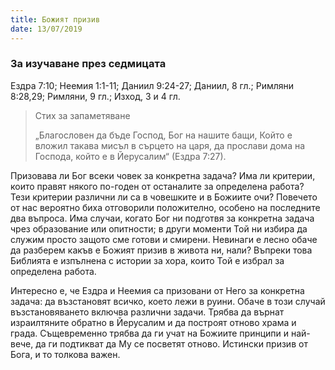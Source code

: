 ```yaml
---
title: Божият призив
date: 13/07/2019
---
```


### За изучаване през седмицата
Ездра 7:10; Неемия 1:1-11; Даниил 9:24-27; Даниил, 8 гл.; Римляни 8:28,29; Римляни, 9 гл.; Изход, 3 и 4 гл.

> <p>Стих за запаметяване</p>
> „Благословен да бъде Господ, Бог на нашите бащи, Който е вложил такава мисъл в сърцето на царя, да прослави дома на Господа, който е в Йерусалим“ (Ездра 7:27).

Призовава ли Бог всеки човек за конкретна задача? Има ли критерии, които правят някого по-годен от останалите за определена работа? Тези критерии различни ли са в човешките и в Божиите очи? Повечето от нас вероятно биха отговорили положително, особено на последните два въпроса. Има случаи, когато Бог ни подготвя за конкретна задача чрез образование или опитности; в други моменти Той ни избира да служим просто защото сме готови и смирени. Невинаги е лесно обаче да разберем какъв е Божият призив в живота ни, нали? Въпреки това Библията е изпълнена с истории за хора, които Той е избрал за определена работа.

Интересно е, че Ездра и Неемия са призовани от Него за конкретна задача: да възстановят всичко, което лежи в руини. Обаче в този случай възстановяването включва различни задачи. Трябва да върнат израилтяните обратно в Йерусалим и да построят отново храма и града. Същевременно трябва да ги учат на Божиите принципи и най-вече, да ги подтикват да Му се посветят отново. Истински призив от Бога, и то толкова важен.